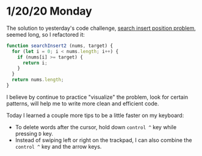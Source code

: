 # 1/20/20 Monday

The solution to yesterday's code challenge, [search insert position problem](https://leetcode.com/problems/search-insert-position/), seemed long, so I refactored it:

```js
function searchInsert2 (nums, target) {
  for (let i = 0; i < nums.length; i++) {
    if (nums[i] >= target) {
      return i;
    }
  }
  return nums.length;
}
```

I believe by continue to practice "visualize" the problem, look for certain patterns, will help me to write more clean and efficient code.

Today I learned a couple more tips to be a little faster on my keyboard:
  - To delete words after the cursor, hold down `control ^` key while pressing `D` key. 
  - Instead of swiping left or right on the trackpad, I can also combine the `control ^` key and the arrow keys.

